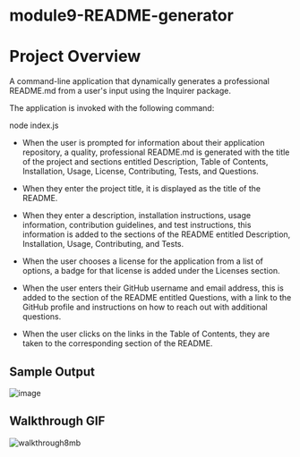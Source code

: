 # module9-README-generator

# Project Overview

A command-line application that dynamically generates a professional README.md from a user's input using the Inquirer package. 

The application is invoked with the following command:

node index.js

- When the user is prompted for information about their application repository, a quality, professional README.md is generated with the title of the project and sections entitled Description, Table of Contents, Installation, Usage, License, Contributing, Tests, and Questions.

- When they enter the project title, it is displayed as the title of the README.

- When they enter a description, installation instructions, usage information, contribution guidelines, and test instructions, this information is added to the sections of the README entitled Description, Installation, Usage, Contributing, and Tests.

- When the user chooses a license for the application from a list of options, a badge for that license is added under the Licenses section.

- When the user enters their GitHub username and email address, this is added to the section of the README entitled Questions, with a link to the GitHub profile and instructions on how to reach out with additional questions.

- When the user clicks on the links in the Table of Contents, they are taken to the corresponding section of the README.

## Sample Output

![image](https://user-images.githubusercontent.com/87884472/151427784-60057eec-e64f-443a-8756-32fef5a74144.png)

## Walkthrough GIF

![walkthrough8mb](https://user-images.githubusercontent.com/87884472/151433524-186af752-0e5d-4f20-a3eb-6266ba91884a.gif)








